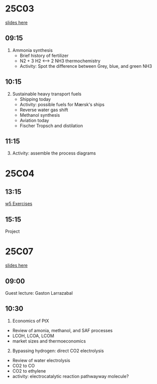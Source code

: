 
25C03
=====

[slides here](https://www.dropbox.com/scl/fi/js5b6zly04yg2ebuwmwg3/25C03_PtX_v0p1.pptx?rlkey=sg7vwehxn70xm7ijoc56msk53&dl=0)

09:15
-----
1. Ammonia synthesis
   - Brief history of fertilizer
   - N2 + 3 H2 <--> 2 NH3  thermochemistry
   - Activity: Spot the difference between Grey, blue, and green NH3

10:15
-----
2. Sustainable heavy transport fuels
   - Shipping today
   - Activity: possible fuels for Mærsk's ships
   - Reverse water gas shift
   - Methanol synthesis
   - Aviation today
   - Fischer Tropsch and distilation

11:15
-----
3. Activity: assemble the process diagrams

25C04
=====

13:15
-----
[w5 Exercises](https://github.com/Green-Energy-Course/Green-Energy-Exercises/blob/main/w5_Power_to_X.ipynb)

15:15
-----
Project

25C07
=====
[slides here](https://www.dropbox.com/scl/fi/zr357u7wudrh7ajewsgj2/25C07_PtX_part_two_v2.pptx?rlkey=r9fnjvzb9g9a0vnsxcdc2q5ez&dl=0)

09:00
-----
Guest lecture: Gaston Larrazabal

10:30
-----
1. Economics of PtX
- Review of amonia, methanol, and SAF processes
- LCOH, LCOA, LCOM
- market sizes and thermoeconomics
2. Bypassing hydrogen: direct CO2 electrolysis
- Review of water electrolysis
- CO2 to CO
- CO2 to ethylene
- activity: electrocatalytic reaction pathwayway molecule?

